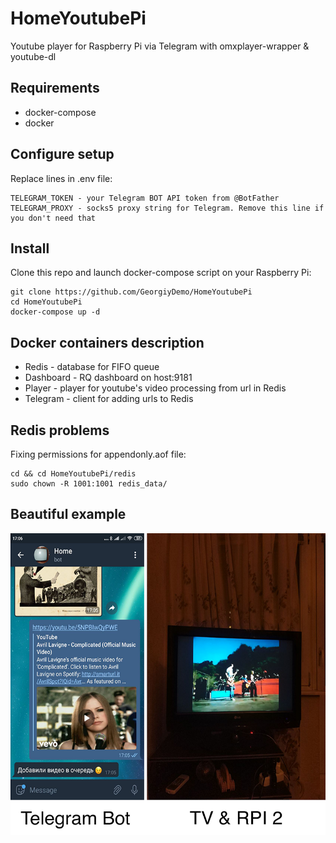 # HomeYoutubePi
Youtube player for Raspberry Pi via Telegram with omxplayer-wrapper & youtube-dl

## Requirements

* docker-compose
* docker

## Configure setup

Replace lines in .env file:
```
TELEGRAM_TOKEN - your Telegram BOT API token from @BotFather
TELEGRAM_PROXY - socks5 proxy string for Telegram. Remove this line if you don't need that
```

## Install

Clone this repo and launch docker-compose script on your Raspberry Pi:
```shell
git clone https://github.com/GeorgiyDemo/HomeYoutubePi
cd HomeYoutubePi
docker-compose up -d
```

## Docker containers description
- Redis - database for FIFO queue
- Dashboard - RQ dashboard on host:9181
- Player - player for youtube's video processing from url in Redis
- Telegram - client for adding urls to Redis

## Redis problems
Fixing permissions for appendonly.aof file:
```shell
cd && cd HomeYoutubePi/redis
sudo chown -R 1001:1001 redis_data/
```

## Beautiful example
<p align="center">
<img src="img.png" width="598" height="483">
</p>